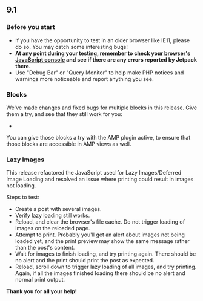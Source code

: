 ## 9.1

### Before you start

- If you have the opportunity to test in an older browser like IE11, please do so. You may catch some interesting bugs!
- **At any point during your testing, remember to [check your browser's JavaScript console](https://codex.wordpress.org/Using_Your_Browser_to_Diagnose_JavaScript_Errors#Step_3:_Diagnosis) and see if there are any errors reported by Jetpack there.**
- Use "Debug Bar" or "Query Monitor" to help make PHP notices and warnings more noticeable and report anything you see.

### Blocks

We've made changes and fixed bugs for multiple blocks in this release. Give them a try, and see that they still work for you:

- 

You can give those blocks a try with the AMP plugin active, to ensure that those blocks are accessible in AMP views as well.

### Lazy Images

This release refactored the JavaScript used for Lazy Images/Deferred Image Loading and resolved an issue where printing could result
in images not loading.

Steps to test:
- Create a post with several images.
- Verify lazy loading still works.
- Reload, and clear the browser's file cache. Do not trigger loading of images on the reloaded page.
- Attempt to print. Probably you'll get an alert about images not being loaded yet, and the print preview may show the same message rather than the post's content.
- Wait for images to finish loading, and try printing again. There should be no alert and the print should print the post as expected.
- Reload, scroll down to trigger lazy loading of all images, and try printing. Again, if all the images finished loading there should be no alert and normal print output.

**Thank you for all your help!**
